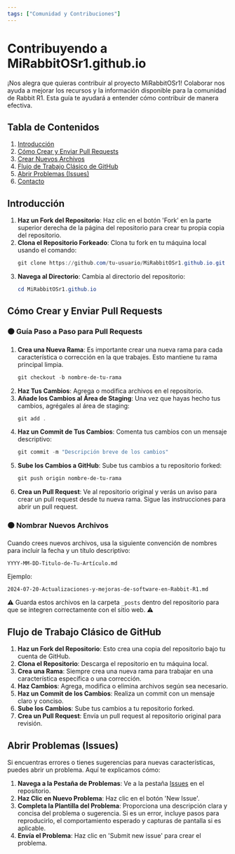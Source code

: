 ```yaml
---
tags: ["Comunidad y Contribuciones"]
---
```


# Contribuyendo a MiRabbitOSr1.github.io

¡Nos alegra que quieras contribuir al proyecto MiRabbitOSr1! Colaborar nos ayuda a mejorar los recursos y la información disponible para la comunidad de Rabbit R1. Esta guía te ayudará a entender cómo contribuir de manera efectiva.

## Tabla de Contenidos
1. [Introducción](#introducción)
2. [Cómo Crear y Enviar Pull Requests](#cómo-crear-y-enviar-pull-requests)
3. [Crear Nuevos Archivos](#crear-nuevos-archivos)
4. [Flujo de Trabajo Clásico de GitHub](#flujo-de-trabajo-clásico-de-github)
5. [Abrir Problemas (Issues)](#abrir-problemas-issues)
6. [Contacto](#contacto)

## Introducción

1. **Haz un Fork del Repositorio**: Haz clic en el botón 'Fork' en la parte superior derecha de la página del repositorio para crear tu propia copia del repositorio.
2. **Clona el Repositorio Forkeado**: Clona tu fork en tu máquina local usando el comando:
    ```powershell
    git clone https://github.com/tu-usuario/MiRabbitOSr1.github.io.git
    ```
3. **Navega al Directorio**: Cambia al directorio del repositorio:
    ```powershell
    cd MiRabbitOSr1.github.io
    ```

## Cómo Crear y Enviar Pull Requests

### 🟠 Guía Paso a Paso para Pull Requests

1. **Crea una Nueva Rama**: Es importante crear una nueva rama para cada característica o corrección en la que trabajes. Esto mantiene tu rama principal limpia.
    ```powershell
    git checkout -b nombre-de-tu-rama
    ```
2. **Haz Tus Cambios**: Agrega o modifica archivos en el repositorio.
3. **Añade los Cambios al Área de Staging**: Una vez que hayas hecho tus cambios, agrégales al área de staging:
    ```powershell
    git add .
    ```
4. **Haz un Commit de Tus Cambios**: Comenta tus cambios con un mensaje descriptivo:
    ```powershell
    git commit -m "Descripción breve de los cambios"
    ```
5. **Sube los Cambios a GitHub**: Sube tus cambios a tu repositorio forked:
    ```powershell
    git push origin nombre-de-tu-rama
    ```
6. **Crea un Pull Request**: Ve al repositorio original y verás un aviso para crear un pull request desde tu nueva rama. Sigue las instrucciones para abrir un pull request.

### 🟠 Nombrar Nuevos Archivos

Cuando crees nuevos archivos, usa la siguiente convención de nombres para incluir la fecha y un título descriptivo:
```plaintext
YYYY-MM-DD-Titulo-de-Tu-Artículo.md
```
Ejemplo:
```plaintext
2024-07-20-Actualizaciones-y-mejoras-de-software-en-Rabbit-R1.md
```

⚠️ Guarda estos archivos en la carpeta `_posts` dentro del repositorio para que se integren correctamente con el sitio web. ⚠️

## Flujo de Trabajo Clásico de GitHub

1. **Haz un Fork del Repositorio**: Esto crea una copia del repositorio bajo tu cuenta de GitHub.
2. **Clona el Repositorio**: Descarga el repositorio en tu máquina local.
3. **Crea una Rama**: Siempre crea una nueva rama para trabajar en una característica específica o una corrección.
4. **Haz Cambios**: Agrega, modifica o elimina archivos según sea necesario.
5. **Haz un Commit de los Cambios**: Realiza un commit con un mensaje claro y conciso.
6. **Sube los Cambios**: Sube tus cambios a tu repositorio forked.
7. **Crea un Pull Request**: Envía un pull request al repositorio original para revisión.

## Abrir Problemas (Issues)

Si encuentras errores o tienes sugerencias para nuevas características, puedes abrir un problema. Aquí te explicamos cómo:

1. **Navega a la Pestaña de Problemas**: Ve a la pestaña [Issues](https://github.com/MiRabbitOSr1/MiRabbitOSr1.github.io/issues) en el repositorio.
2. **Haz Clic en Nuevo Problema**: Haz clic en el botón 'New Issue'.
3. **Completa la Plantilla del Problema**: Proporciona una descripción clara y concisa del problema o sugerencia. Si es un error, incluye pasos para reproducirlo, el comportamiento esperado y capturas de pantalla si es aplicable.
4. **Envía el Problema**: Haz clic en 'Submit new issue' para crear el problema.
